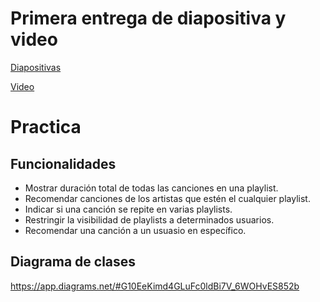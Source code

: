 # Primera entrega de diapositiva y video
[Diapositivas](https://docs.google.com/presentation/d/1Aygv3Yy-H5lZ9TS758QwRc6S68pJznH9/edit?usp=sharing&ouid=105850236916942973495&rtpof=true&sd=true)

[Video](https://drive.google.com/file/d/1Av6rZAL1PsDwyk9Ba84ucZVTbWDAS9Au/view?usp=sharing)
# Practica

## Funcionalidades
- Mostrar duración total de todas las canciones en una playlist.
- Recomendar canciones de los artistas que estén el cualquier playlist.
- Indicar si una canción se repite en varias playlists.
- Restringir la visibilidad de playlists a determinados usuarios.
- Recomendar una canción a un usuasio en específico.

## Diagrama de clases
https://app.diagrams.net/#G10EeKimd4GLuFc0ldBi7V_6WOHvES852b
